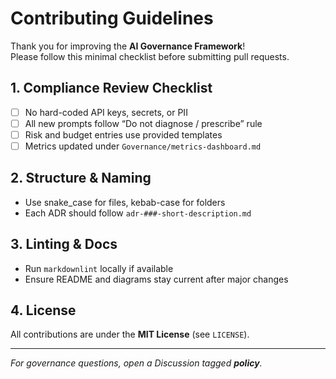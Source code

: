 # Contributing Guidelines

Thank you for improving the **AI Governance Framework**!  
Please follow this minimal checklist before submitting pull requests.

## 1. Compliance Review Checklist
- [ ] No hard-coded API keys, secrets, or PII
- [ ] All new prompts follow “Do not diagnose / prescribe” rule
- [ ] Risk and budget entries use provided templates
- [ ] Metrics updated under `Governance/metrics-dashboard.md`

## 2. Structure & Naming
- Use snake_case for files, kebab-case for folders
- Each ADR should follow `adr-###-short-description.md`

## 3. Linting & Docs
- Run `markdownlint` locally if available
- Ensure README and diagrams stay current after major changes

## 4. License
All contributions are under the **MIT License** (see `LICENSE`).

---
_For governance questions, open a Discussion tagged **policy**._
